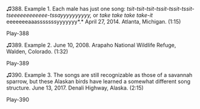 ♫388. Example 1. Each male has just one song:
*tsit-tsit-tsit-tssit-tssit-tssit-tseeeeeeeeeeee-tssayyyyyyyyyy,* or
*take take take take-it* eeeeeeeaaasssssssyyyyyyy*.* April 27, 2014.
Atlanta, Michigan. (1:15)

Play-388

♫389. Example 2. June 10, 2008. Arapaho National Wildlife Refuge,
Walden, Colorado. (1:32)

Play-389

♫390. Example 3. The songs are still recognizable as those of a savannah
sparrow, but these Alaskan birds have learned a somewhat different song
structure. June 13, 2017. Denali Highway, Alaska. (2:15)

Play-390
